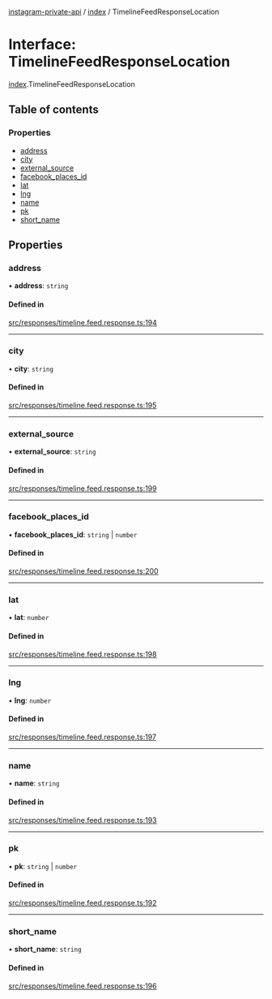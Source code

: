 [instagram-private-api](../../README.md) / [index](../../modules/index.md) / TimelineFeedResponseLocation

# Interface: TimelineFeedResponseLocation

[index](../../modules/index.md).TimelineFeedResponseLocation

## Table of contents

### Properties

- [address](TimelineFeedResponseLocation.md#address)
- [city](TimelineFeedResponseLocation.md#city)
- [external\_source](TimelineFeedResponseLocation.md#external_source)
- [facebook\_places\_id](TimelineFeedResponseLocation.md#facebook_places_id)
- [lat](TimelineFeedResponseLocation.md#lat)
- [lng](TimelineFeedResponseLocation.md#lng)
- [name](TimelineFeedResponseLocation.md#name)
- [pk](TimelineFeedResponseLocation.md#pk)
- [short\_name](TimelineFeedResponseLocation.md#short_name)

## Properties

### address

• **address**: `string`

#### Defined in

[src/responses/timeline.feed.response.ts:194](https://github.com/Nerixyz/instagram-private-api/blob/0e0721c/src/responses/timeline.feed.response.ts#L194)

___

### city

• **city**: `string`

#### Defined in

[src/responses/timeline.feed.response.ts:195](https://github.com/Nerixyz/instagram-private-api/blob/0e0721c/src/responses/timeline.feed.response.ts#L195)

___

### external\_source

• **external\_source**: `string`

#### Defined in

[src/responses/timeline.feed.response.ts:199](https://github.com/Nerixyz/instagram-private-api/blob/0e0721c/src/responses/timeline.feed.response.ts#L199)

___

### facebook\_places\_id

• **facebook\_places\_id**: `string` \| `number`

#### Defined in

[src/responses/timeline.feed.response.ts:200](https://github.com/Nerixyz/instagram-private-api/blob/0e0721c/src/responses/timeline.feed.response.ts#L200)

___

### lat

• **lat**: `number`

#### Defined in

[src/responses/timeline.feed.response.ts:198](https://github.com/Nerixyz/instagram-private-api/blob/0e0721c/src/responses/timeline.feed.response.ts#L198)

___

### lng

• **lng**: `number`

#### Defined in

[src/responses/timeline.feed.response.ts:197](https://github.com/Nerixyz/instagram-private-api/blob/0e0721c/src/responses/timeline.feed.response.ts#L197)

___

### name

• **name**: `string`

#### Defined in

[src/responses/timeline.feed.response.ts:193](https://github.com/Nerixyz/instagram-private-api/blob/0e0721c/src/responses/timeline.feed.response.ts#L193)

___

### pk

• **pk**: `string` \| `number`

#### Defined in

[src/responses/timeline.feed.response.ts:192](https://github.com/Nerixyz/instagram-private-api/blob/0e0721c/src/responses/timeline.feed.response.ts#L192)

___

### short\_name

• **short\_name**: `string`

#### Defined in

[src/responses/timeline.feed.response.ts:196](https://github.com/Nerixyz/instagram-private-api/blob/0e0721c/src/responses/timeline.feed.response.ts#L196)
